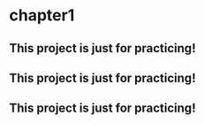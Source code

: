 # chapter1
## This project is just for practicing!
## This project is just for practicing!
## This project is just for practicing!